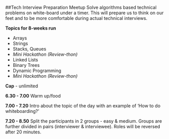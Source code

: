 ##Tech Interview Preparation Meetup
Solve algorithms based technical problems on white-board under a timer. This will prepare us to think on our feet and to be more comfortable during actual technical interviews.

**Topics for 8-weeks run**
  - Arrays
  - Strings
  - Stacks, Queues
  - *Mini Hackathon (Review-thon)*
  - Linked Lists 
  - Binary Trees
  - Dynamic Programming
  - *Mini Hackathon (Review-thon)*

**Cap** - unlimited


**6.30 - 7.00**  Warm up/food

**7.00 - 7.20**  Intro about the topic of the day with an example of ‘How to do whiteboarding?’

**7.20 - 8.50**  Split the participants in 2 groups - easy & medium. Groups are further divided in pairs (interviewer &
             interviewee). Roles will be reversed after 20 minutes. 
